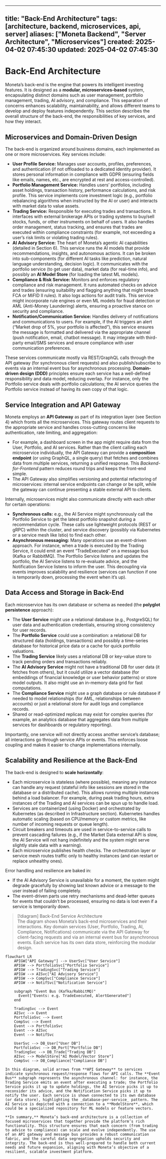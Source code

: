 
---
title: "Back-End Architecture"
tags: [architecture, backend, microservices, api, server]
aliases: ["Moneta Backend", "Server Architecture", "Microservices"]
created: 2025-04-02 07:45:30
updated: 2025-04-02 07:45:30
---
# Back-End Architecture

Moneta’s back-end is the engine that powers its intelligent investing features. It is designed as a **modular, microservices-based** system, encapsulating distinct domains such as user management, portfolio management, trading, AI advisory, and compliance. This separation of concerns enhances scalability, maintainability, and allows different teams to develop and deploy features independently. This section describes the overall structure of the back-end, the responsibilities of key services, and how they interact.

## Microservices and Domain-Driven Design

The back-end is organized around business domains, each implemented as one or more microservices. Key services include:
- **User Profile Service:** Manages user accounts, profiles, preferences, and authentication (if not offloaded to a dedicated identity provider). It stores personal information in compliance with GDPR (ensuring fields like emails, names, etc., are encrypted at rest and access-controlled).
- **Portfolio Management Service:** Handles users’ portfolios, including asset holdings, transaction history, performance calculations, and risk profile. This service implements core investment logic (e.g., portfolio rebalancing algorithms when instructed by the AI or user) and interacts with market data to value assets.
- **Trading Service:** Responsible for executing trades and transactions. It interfaces with external brokerage APIs or trading systems to buy/sell stocks, funds, or other instruments on behalf of users. It also handles order management, status tracking, and ensures that trades are executed within compliance constraints (for example, not exceeding a user’s risk limits or violating trading rules).
- **AI Advisory Service:** The heart of Moneta’s agentic AI capabilities (detailed in Section 6). This service runs the AI models that provide recommendations, insights, and autonomous actions. It can be broken into sub-components (for different AI tasks like prediction, natural language understanding, decision logic). It communicates with the portfolio service (to get user data), market data (for real-time info), and possibly an **AI Model Store** (for loading the latest ML models).
- **Compliance & Risk Service:** Monitors and enforces regulatory compliance and risk management. It runs automated checks on advice and trades (ensuring suitability and flagging anything that might breach FCA or MiFID II rules). It also logs actions for audit trails. This service might incorporate rule engines or even ML models for fraud detection or AML (Anti-Money Laundering) alerts, ensuring a proactive stance on security and compliance.
- **Notification/Communication Service:** Handles delivery of notifications and communications to users. For example, if the AI triggers an alert (“Market drop of 5%, your portfolio is affected”), this service ensures the message is formatted and delivered via the appropriate channel (push notification, email, chatbot message). It may integrate with third-party email/SMS services and ensure compliance with user communication preferences.

These services communicate mostly via REST/GraphQL calls through the API gateway (for synchronous client requests) and also publish/subscribe to events via an internal event bus for asynchronous processing. **Domain-driven design (DDD)** principles ensure each service has a well-defined responsibility and data model, reducing overlap. For instance, only the Portfolio service deals with portfolio calculations; the AI service queries the Portfolio service instead of having its own copy of that logic.

## Service Integration and API Gateway

Moneta employs an **API Gateway** as part of its integration layer (see Section 4) which fronts all the microservices. This gateway routes client requests to the appropriate service and handles cross-cutting concerns like authentication, rate limiting, and aggregation:
- For example, a dashboard screen in the app might require data from the User, Portfolio, and AI services. Rather than the client calling each microservice individually, the API Gateway can provide a **composition endpoint** (or using GraphQL, a single query) that fetches and combines data from multiple services, returning a unified response. This _Backend-for-Frontend_ pattern reduces round trips and keeps the front-end simple.
- The API Gateway also simplifies versioning and potential refactoring of microservices: internal service endpoints can change or be split, while the gateway can continue presenting a stable external API to clients.

Internally, microservices might also communicate directly with each other for certain operations:
- **Synchronous calls:** e.g., the AI Service might synchronously call the Portfolio Service to get the latest portfolio snapshot during a recommendation cycle. These calls use lightweight protocols (REST or gRPC) within the cluster, and service discovery (possibly via Kubernetes or a service mesh like Istio) to find each other.
- **Asynchronous messaging:** Many operations use an event-driven approach. For instance, when a trade is executed by the Trading Service, it could emit an event “TradeExecuted” on a message bus (Kafka or RabbitMQ). The Portfolio Service listens and updates the portfolio, the AI Service listens to re-evaluate advice, and the Notification Service listens to inform the user. This decoupling via events improves scalability and resilience (services can function if one is temporarily down, processing the event when it’s up).

## Data Access and Storage in Back-End

Each microservice has its own database or schema as needed (the **polyglot persistence** approach):
- The **User Service** might use a relational database (e.g., PostgreSQL) for user data and authentication credentials, ensuring strong consistency for user records.
- The **Portfolio Service** could use a combination: a relational DB for structured data (holdings, transactions) and possibly a time-series database for historical price data or a cache for quick portfolio valuations.
- The **Trading Service** likely uses a relational DB or key-value store to track pending orders and transactions reliably.
- The **AI Advisory Service** might not have a traditional DB for user data (it fetches from others), but it could utilize a vector database (for embeddings of financial knowledge or user behavior patterns) or store model outputs. It also might use an in-memory data grid for fast computations.
- The **Compliance Service** might use a graph database or rule database if needed to model relationships (for AML, relationships between accounts) or just a relational store for audit logs and compliance records.
- Shared or read-optimized replicas may exist for complex queries (for example, an analytics database that aggregates data from multiple services for dashboards or regulatory reporting).

Importantly, one service will not directly access another service’s database; all interactions go through service APIs or events. This enforces loose coupling and makes it easier to change implementations internally.

## Scalability and Resilience at the Back-End

The back-end is designed to **scale horizontally**:
- Each microservice is stateless (where possible), meaning any instance can handle any request (stateful info like sessions are stored in the database or a distributed cache). This allows running multiple instances behind a load balancer. For example, during peak trading hours, extra instances of the Trading and AI services can be spun up to handle load.
- Services are containerized (using Docker) and orchestrated by Kubernetes (as described in Infrastructure section). Kubernetes handles automatic scaling (based on CPU/memory or custom metrics, like number of incoming requests or queue length).
- Circuit breakers and timeouts are used in service-to-service calls to prevent cascading failures (e.g., if the Market Data external API is slow, the AI Service will not hang indefinitely and the system might serve slightly stale data with a warning).
- Each microservice publishes health checks. The orchestration layer or service mesh routes traffic only to healthy instances (and can restart or replace unhealthy ones).

Error handling and resilience are baked in:
- If the AI Advisory Service is unavailable for a moment, the system might degrade gracefully by showing last known advice or a message to the user instead of failing completely.
- The event-driven parts use retry mechanisms and dead-letter queues for events that couldn’t be processed, ensuring no data is lost even if a service is temporarily down.

> [!diagram] Back-End Service Architecture  
> The diagram shows Moneta’s back-end microservices and their interactions. Key domain services (User, Portfolio, Trading, AI, Compliance, Notifications) communicate via the API Gateway for client-facing requests and via an internal event bus for asynchronous events. Each service has its own data store, reinforcing the modular design.

```mermaid
flowchart LR
    APIGW["API Gateway"] --> UserSvc["User Service"]
    APIGW --> PortfolioSvc["Portfolio Service"]
    APIGW --> TradingSvc["Trading Service"]
    APIGW --> AISvc["AI Advisory Service"]
    APIGW --> CompSvc["Compliance Service"]
    APIGW --> NotifSvc["Notification Service"]

    subgraph "Event Bus (Kafka/RabbitMQ)"
      Event["Events: e.g. TradeExecuted, AlertGenerated"]
    end

    TradingSvc --> Event
    AISvc --> Event
    PortfolioSvc --> Event
    CompSvc --> Event
    Event --> PortfolioSvc
    Event --> AISvc
    Event --> NotifSvc

    UserSvc --> DB_User["User DB"]
    PortfolioSvc --> DB_Port["Portfolio DB"]
    TradingSvc --> DB_Trade["Trading DB"]
    AISvc --> ModelStore["AI Model/Vector Store"]
    CompSvc --> DB_Compliance["Compliance DB"]
```

```
In this diagram, solid arrows from **API Gateway** to services indicate synchronous request/response flows for API calls. The **Event Bus** subgraph represents the asynchronous channel: for instance, the Trading Service emits an event after executing a trade; the Portfolio Service picks it up to update holdings, the AI Service picks it up to reconsider its advice, and the Notification Service picks it up to notify the user. Each service is shown connected to its own database (or data store), highlighting the _database-per-service_ pattern. The AI Service is depicted with a connection to a **ModelStore**, which could be a specialized repository for ML models or feature vectors.

**In summary,** Moneta’s back-end architecture is a collection of focused microservices that together provide the platform’s rich functionality. This structure ensures that each concern (from trading to advice to compliance) can scale and evolve independently. The use of an API gateway and message bus provides a robust communication fabric, and the careful data segregation upholds security and integrity. The back-end is thus well-prepared to handle both current needs and future expansion, aligning with Moneta’s objective of a resilient, scalable investment platform.